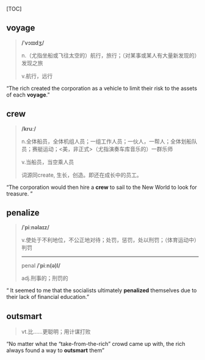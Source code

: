 [TOC]

## voyage

> **/ˈvɔɪɪdʒ/**
>
> n.（尤指坐船或飞往太空的）航行，旅行；（对某事或某人有大量新发现的）发现之旅
>
> v.航行，远行

“The rich created the corporation as a vehicle to limit their risk to the assets of each **voyage**.”

## crew

> **/kruː/**
>
> n.全体船员，全体机组人员；一组工作人员；一伙人，一帮人；全体划船队员；赛艇运动；<美，非正式>（尤指演奏车库音乐的）一群乐师
>
> v.当船员，当空乘人员
>
> 词源同create, 生长，创造。即还在成长中的员工。

“The corporation would then hire a **crew** to sail to the New World to look for treasure. ”

## penalize

> **/ˈpiːnəlaɪz/**
>
> v.使处于不利地位，不公正地对待；处罚，惩罚，处以刑罚；（体育运动中）判罚
>
> ---
>
> penal **/ˈpiːn(ə)l/**
>
> adj.刑事的；刑罚的

“ It seemed to me that the socialists ultimately **penalized** themselves due to their lack of financial education.”

## outsmart

> vt.比……更聪明；用计谋打败

“No matter what the “take-from-the-rich” crowd came up with, the rich always found a way to **outsmart** them”

